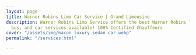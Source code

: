 ```yaml
---
layout: page
title: Warner Robins Limo Car Service | Grand Limousine
description: Warner Robins Limo Service offers the best Warner Robins limo, party
  bus, and car services available! 100% Certified Chauffeurs
cover: "/assets/img/macon luxury sedan car.webp"
permalink: "/services.html"

---
```

